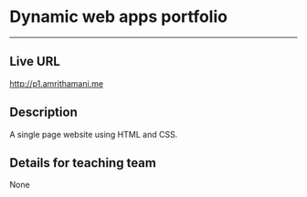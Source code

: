 # Dynamic web apps portfolio
----------------------------

## Live URL
<http://p1.amrithamani.me>

## Description
A single page website using HTML and CSS.

## Details for teaching team
None

